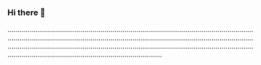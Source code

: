 ### Hi there 👋

..................................................................................................................................................................................................................................................................................................................................................................................................................................................................